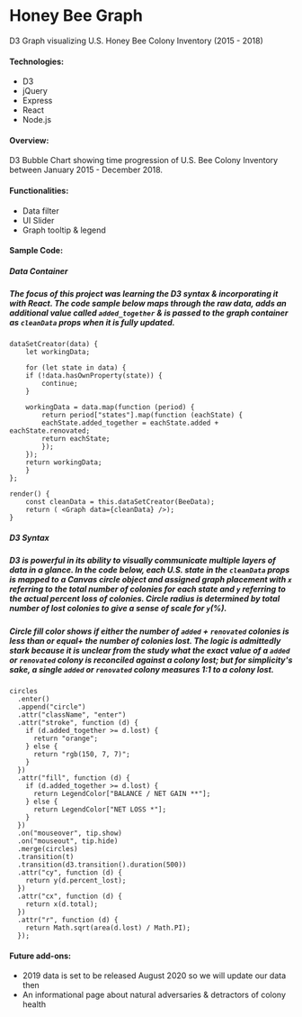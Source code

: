 # Honey Bee Graph
D3 Graph visualizing U.S. Honey Bee Colony Inventory (2015 - 2018)

#### Technologies:
* D3
* jQuery
* Express
* React
* Node.js

#### Overview:
D3 Bubble Chart showing time progression of U.S. Bee Colony Inventory between January 2015 - December 2018.

#### Functionalities: 
* Data filter
* UI Slider
* Graph tooltip & legend

#### Sample Code:
  ##### Data Container
  ##### The focus of this project was learning the D3 syntax & incorporating it with React. The code sample below maps through the raw data, adds an additional value called `added_together` & is passed to the graph container as `cleanData` props when it is fully updated.

    dataSetCreator(data) {
        let workingData;

        for (let state in data) {
        if (!data.hasOwnProperty(state)) {
            continue;
        }

        workingData = data.map(function (period) {
            return period["states"].map(function (eachState) {
            eachState.added_together = eachState.added + eachState.renovated;
            return eachState;
            });
        });
        return workingData;
        }   
    };

    render() {
        const cleanData = this.dataSetCreator(BeeData);
        return ( <Graph data={cleanData} />);  
    }
    
  ##### D3 Syntax
  ##### D3 is powerful in its ability to visually communicate multiple layers of data in a glance. In the code below, each U.S. state in the `cleanData` props is mapped to a Canvas circle object and assigned graph placement with `x` referring to the total number of colonies for each state and `y` referring to the actual percent loss of colonies. Circle radius is determined by total number of lost colonies to give a sense of scale for `y`(%). 
 ##### Circle fill color shows if either the number of `added` + `renovated` colonies is less than or equal+ the number of colonies lost. The logic is admittedly stark because it is unclear from the study what the exact value of a `added` or `renovated` colony is reconciled against a colony lost; but for simplicity's sake, a single `added` or `renovated` colony measures 1:1 to a colony lost.
  
    circles
      .enter()
      .append("circle")
      .attr("className", "enter")
      .attr("stroke", function (d) {
        if (d.added_together >= d.lost) {
          return "orange";
        } else {
          return "rgb(150, 7, 7)";
        }
      })
      .attr("fill", function (d) {
        if (d.added_together >= d.lost) {
          return LegendColor["BALANCE / NET GAIN **"];
        } else {
          return LegendColor["NET LOSS *"];
        }
      })
      .on("mouseover", tip.show) 
      .on("mouseout", tip.hide)
      .merge(circles)
      .transition(t)
      .transition(d3.transition().duration(500))
      .attr("cy", function (d) {
        return y(d.percent_lost);
      })
      .attr("cx", function (d) {
        return x(d.total);
      })
      .attr("r", function (d) {
        return Math.sqrt(area(d.lost) / Math.PI);
      });
        
#### Future add-ons:
* 2019 data is set to be released August 2020 so we will update our data then
* An informational page about natural adversaries & detractors of colony health